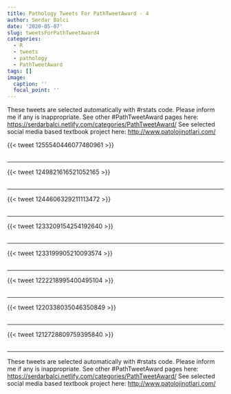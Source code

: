 ```yaml
---
title: Pathology Tweets For PathTweetAward - 4
author: Serdar Balci
date: '2020-05-07'
slug: tweetsForPathTweetAward4
categories:
  - R
  - tweets
  - pathology
  - PathTweetAward
tags: []
image:
  caption: ''
  focal_point: ''
---
```



These tweets are selected automatically with #rstats code. Please inform me if any is inappropriate.
See other #PathTweetAward pages here: https://serdarbalci.netlify.com/categories/PathTweetAward/ 
See selected social media based textbook project here: http://www.patolojinotlari.com/

{{< tweet 1255540446077480961 >}}
<br>
<br>
<hr>
{{< tweet 1249821616521052165 >}}
<br>
<br>
<hr>
{{< tweet 1244606329211113472 >}}
<br>
<br>
<hr>
{{< tweet 1233209154254192640 >}}
<br>
<br>
<hr>
{{< tweet 1233199905210093574 >}}
<br>
<br>
<hr>
{{< tweet 1222218995400495104 >}}
<br>
<br>
<hr>
{{< tweet 1220338035046350849 >}}
<br>
<br>
<hr>
{{< tweet 1212728809759395840 >}}
<br>
<br>
<hr>


These tweets are selected automatically with #rstats code. Please inform me if any is inappropriate.
See other #PathTweetAward pages here: https://serdarbalci.netlify.com/categories/PathTweetAward/ 
See selected social media based textbook project here: http://www.patolojinotlari.com/
